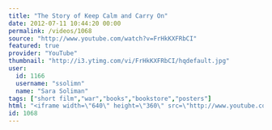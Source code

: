 ```yaml
---
title: "The Story of Keep Calm and Carry On"
date: 2012-07-11 10:44:20 00:00
permalink: /videos/1068
source: "http://www.youtube.com/watch?v=FrHkKXFRbCI"
featured: true
provider: "YouTube"
thumbnail: "http://i3.ytimg.com/vi/FrHkKXFRbCI/hqdefault.jpg"
user:
  id: 1166
  username: "ssolimn"
  name: "Sara Soliman"
tags: ["short film","war","books","bookstore","posters"]
html: "<iframe width=\"640\" height=\"360\" src=\"http://www.youtube.com/embed/FrHkKXFRbCI?wmode=transparent&fs=1&feature=oembed\" frameborder=\"0\" allowfullscreen></iframe>"
id: 1068
---
```


